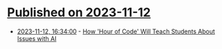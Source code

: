 # [Published on 2023-11-12](index.md)

* [2023-11-12, 16:34:00](https://news.slashdot.org/story/23/11/12/0812228/how-hour-of-code-will-teach-students-about-issues-with-ai?utm_source=rss1.0mainlinkanon&utm_medium=feed) - [How 'Hour of Code' Will Teach Students About Issues with AI](https://news.slashdot.org/story/23/11/12/0812228/how-hour-of-code-will-teach-students-about-issues-with-ai?utm_source=rss1.0mainlinkanon&utm_medium=feed)
